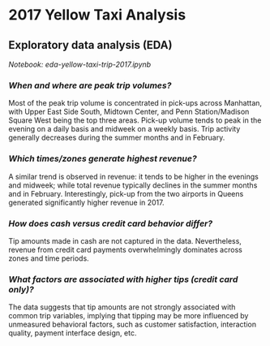 # 2017 Yellow Taxi Analysis

## Exploratory data analysis (EDA)

*Notebook: eda-yellow-taxi-trip-2017.ipynb*

### *When and where are peak trip volumes?*
Most of the peak trip volume is concentrated in pick-ups across Manhattan, with Upper East Side South, Midtown Center, and Penn Station/Madison Square West being the top three areas. Pick-up volume tends to peak in the evening on a daily basis and midweek on a weekly basis. Trip activity generally decreases during the summer months and in February.

### *Which times/zones generate highest revenue?*
A similar trend is observed in revenue: it tends to be higher in the evenings and midweek; while total revenue typically declines in the summer months and in February. Interestingly, pick-up from the two airports in Queens generated significantly higher revenue in 2017.

### *How does cash versus credit card behavior differ?*
Tip amounts made in cash are not captured in the data. Nevertheless, revenue from credit card payments overwhelmingly dominates across zones and time periods.

### *What factors are associated with higher tips (credit card only)?*
The data suggests that tip amounts are not strongly associated with common trip variables, implying that tipping may be more influenced by unmeasured behavioral factors, such as customer satisfaction, interaction quality, payment interface design, etc.

